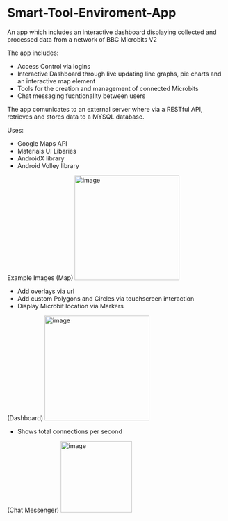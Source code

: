 # Smart-Tool-Enviroment-App
An app which includes an interactive dashboard displaying collected and processed data from a network of BBC Microbits V2

The app includes:
  - Access Control via logins
  - Interactive Dashboard through live updating line graphs, pie charts and an interactive map element
  - Tools for the creation and management of connected Microbits
  - Chat messaging fucntionality between users

The app comunicates to an external server where via a RESTful API, retrieves and stores data to a MYSQL database.

Uses:
 - Google Maps API
 - Materials UI Libaries
 - AndroidX library
 - Android Volley library

Example Images
(Map)
<img width="241" alt="image" src="https://user-images.githubusercontent.com/61750390/158037474-7849f577-d6ce-43a8-ad03-d1cc4adf74d5.png">
  - Add overlays via url
  - Add custom Polygons and Circles via touchscreen interaction
  - Display Microbit location via Markers
 
(Dashboard)
<img width="241" alt="image" src="https://user-images.githubusercontent.com/61750390/158037599-f2c539df-fbb2-4613-845a-6b1f6ec8f084.png">
  - Shows total connections per second
 
(Chat Messenger)
<img width="164" alt="image" src="https://user-images.githubusercontent.com/61750390/158037624-7295d05e-8726-4ac8-87d5-8647ffe5c390.png">

